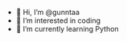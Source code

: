 - 👋 Hi, I’m @gunntaa
- 👀 I’m interested in coding
- 🌱 I’m currently learning Python

<!---
gunntaa/gunntaa is a ✨ special ✨ repository because its `README.md` (this file) appears on your GitHub profile.
You can click the Preview link to take a look at your changes.
--->
